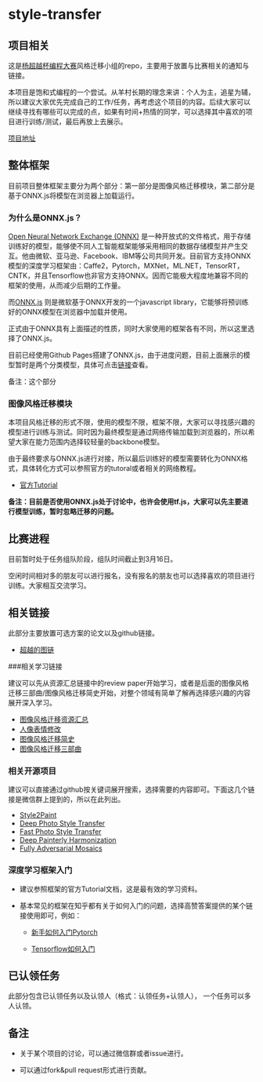 # style-transfer

## 项目相关

这是[杨超越杯编程大赛](https://github.com/ccyyycy/ycy)风格迁移小组的repo，主要用于放置与比赛相关的通知与链接。

本项目是饱和式编程的一个尝试。从羊村长期的理念来讲：个人为主，追星为辅，所以建议大家优先完成自己的工作/任务，再考虑这个项目的内容。后续大家可以继续寻找有哪些可以完成的点，如果有时间+热情的同学，可以选择其中喜欢的项目进行训练/测试，最后再放上去展示。

[项目地址](https://ycy-cup-style-transfer.github.io)





## 整体框架

目前项目整体框架主要分为两个部分：第一部分是图像风格迁移模块，第二部分是基于ONNX.js将模型在浏览器上加载运行。

### 为什么是ONNX.js？

[Open Neural Network Exchange (ONNX)](https://onnx.ai) 是一种开放式的文件格式，用于存储训练好的模型，能够使不同人工智能框架能够采用相同的数据存储模型并产生交互。他由微软、亚马逊、Facebook、IBM等公司共同开发。目前官方支持ONNX模型的深度学习框架由：Caffe2，Pytorch，MXNet，ML.NET，TensorRT，CNTK，并且Tensorflow也非官方支持ONNX。因而它能极大程度地兼容不同的框架的使用，从而减少后期的工作量。

而[ONNX.js](https://github.com/Microsoft/onnxjs) 则是微软基于ONNX开发的一个javascript library，它能够将预训练好的ONNX模型在浏览器中加载并使用。

正式由于ONNX具有上面描述的性质，同时大家使用的框架各有不同，所以这里选择了ONNX.js。

目前已经使用Github Pages搭建了ONNX.js，由于进度问题，目前上面展示的模型暂时是两个分类模型，具体可点击[链接](https://ycy-cup-style-transfer.github.io)查看。

备注：这个部分



### 图像风格迁移模块

本项目风格迁移的形式不限，使用的模型不限，框架不限，大家可以寻找感兴趣的模型进行训练与测试。同时因为最终模型是通过网络传输加载到浏览器的，所以希望大家在能力范围内选择较轻量的backbone模型。

由于最终要求与ONNX.js进行对接，所以最后训练好的模型需要转化为ONNX格式，具体转化方式可以参照官方的tutoral或者相关的网络教程。

- [官方Tutorial](https://github.com/onnx/tutorials)



**备注：目前是否使用ONNX.js处于讨论中，也许会使用tf.js，大家可以先主要进行模型训练，暂时忽略迁移的问题。**



## 比赛进程

目前暂时处于任务组队阶段，组队时间截止到3月16日。

空闲时间相对多的朋友可以进行报名，没有报名的朋友也可以选择喜欢的项目进行训练。大家相互交流学习。





## 相关链接

此部分主要放置可选方案的论文以及github链接。

- [超越的图链](https://github.com/ccyyycy/ycy/blob/master/超越图链)



###相关学习链接 

建议可以先从资源汇总链接中的review paper开始学习，或者是后面的图像风格迁移三部曲/图像风格迁移简史开始，对整个领域有简单了解再选择感兴趣的内容展开深入学习。

- [图像风格迁移资源汇总](https://github.com/ycjing/Neural-Style-Transfer-Papers)
- [人像表情修改](https://zhuanlan.zhihu.com/p/40803572)
- [图像风格迁移简史](https://zhuanlan.zhihu.com/p/26746283)
- [图像风格迁移三部曲](https://zhuanlan.zhihu.com/p/36238178)



### 相关开源项目

建议可以直接通过github按关键词展开搜索，选择需要的内容即可。下面这几个链接是微信群上提到的，所以在此列出。

- [Style2Paint]( https://style2paints.github.io/README_zh)
- [Deep Photo Style Transfer](https://github.com/luanfujun/deep-photo-styletransfer)
- [Fast Photo Style Transfer](https://github.com/NVIDIA/FastPhotoStyle)
- [Deep Painterly Harmonization](https://github.com/luanfujun/deep-painterly-harmonization)
- [Fully Adversarial Mosaics](https://github.com/zalandoresearch/famos)

### 深度学习框架入门

- 建议参照框架的官方Tutorial文档，这是最有效的学习资料。

- 基本常见的框架在知乎都有关于如何入门的问题，选择高赞答案提供的某个链接使用即可，例如：

  - [新手如何入门Pytorch](https://www.zhihu.com/question/55720139)

  - [Tensorflow如何入门](https://www.zhihu.com/question/49909565)

    



## 已认领任务

此部分包含已认领任务以及认领人（格式：认领任务+认领人）， 一个任务可以多人认领。





## 备注

- 关于某个项目的讨论，可以通过微信群或者issue进行。

- 可以通过fork&pull request形式进行贡献。

  



